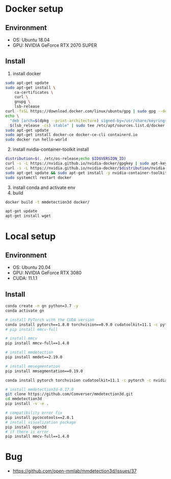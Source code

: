 # Docker setup

## Environment
-   OS: Ubuntu 18.04
-   GPU: NVIDIA GeForce RTX 2070 SUPER

## Install
1. install docker
```bash
sudo apt-get update
sudo apt-get install \
    ca-certificates \
    curl \
    gnupg \
    lsb-release
curl -fsSL https://download.docker.com/linux/ubuntu/gpg | sudo gpg --dearmor -o /usr/share/keyrings/docker-archive-keyring.gpg
echo \
  "deb [arch=$(dpkg --print-architecture) signed-by=/usr/share/keyrings/docker-archive-keyring.gpg] https://download.docker.com/linux/ubuntu \
  $(lsb_release -cs) stable" | sudo tee /etc/apt/sources.list.d/docker.list > /dev/null
sudo apt-get update
sudo apt-get install docker-ce docker-ce-cli containerd.io
sudo docker run hello-world
```
2. install nvidia-container-toolkit install
```bash
distribution=$(. /etc/os-release;echo $ID$VERSION_ID)
curl -s -L https://nvidia.github.io/nvidia-docker/gpgkey | sudo apt-key add -
curl -s -L https://nvidia.github.io/nvidia-docker/$distribution/nvidia-docker.list | sudo tee /etc/apt/sources.list.d/nvidia-docker.list
sudo apt-get update && sudo apt-get install -y nvidia-container-toolkit
sudo systemctl restart docker
```
3. install conda and activate env
4. build
```bash
docker build -t mmdetection3d docker/
```
```bash
apt-get update
apt-get install wget
```
# Local setup

## Environment

-   OS: Ubuntu 20.04
-   GPU: NVIDIA GeForce RTX 3080
-   CUDA: 11.1.1

## Install

```bash
conda create -n gn python=3.7 -y
conda activate gn

# install PyTorch with the CUDA version
conda install pytorch==1.8.0 torchvision==0.9.0 cudatoolkit=11.1 -c pytorch -c nvidia
# pip install mmcv-full

# install mmcv
pip install mmcv-full==1.4.0

# install mmdetection
pip install mmdet==2.19.0

# install mmsegmentation
pip install mmsegmentation==0.19.0

conda install pytorch torchvision cudatoolkit=11.1 -c pytorch -c nvidia

# install mmdetection3d-0.17.0
git clone https://github.com/Comverser/mmdetection3d.git
cd mmdetection3d
pip install -v -e .

# compatibility error fix
pip install pycocotools==2.0.1
# install visualization package
pip install open3d
# if there is error
pip install mmcv-full==1.4.0
```

# Bug

-   https://github.com/open-mmlab/mmdetection3d/issues/37
